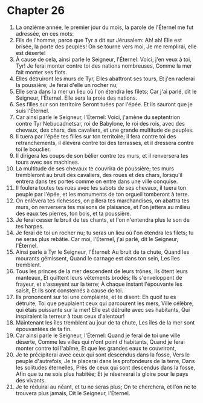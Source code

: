 # Chapter 26

1. La onzième année, le premier jour du mois, la parole de l'Éternel me fut adressée, en ces mots:
2. Fils de l'homme, parce que Tyr a dit sur Jérusalem: Ah! ah! Elle est brisée, la porte des peuples! On se tourne vers moi, Je me remplirai, elle est déserte!
3. À cause de cela, ainsi parle le Seigneur, l'Éternel: Voici, j'en veux à toi, Tyr! Je ferai monter contre toi des nations nombreuses, Comme la mer fait monter ses flots.
4. Elles détruiront les murs de Tyr, Elles abattront ses tours, Et j'en raclerai la poussière; Je ferai d'elle un rocher nu;
5. Elle sera dans la mer un lieu où l'on étendra les filets; Car j'ai parlé, dit le Seigneur, l'Éternel. Elle sera la proie des nations.
6. Ses filles sur son territoire Seront tuées par l'épée. Et ils sauront que je suis l'Éternel.
7. Car ainsi parle le Seigneur, l'Éternel: Voici, j'amène du septentrion contre Tyr Nebucadnetsar, roi de Babylone, le roi des rois, avec des chevaux, des chars, des cavaliers, et une grande multitude de peuples.
8. Il tuera par l'épée tes filles sur ton territoire; il fera contre toi des retranchements, il élèvera contre toi des terrasses, et il dressera contre toi le bouclier.
9. Il dirigera les coups de son bélier contre tes murs, et il renversera tes tours avec ses machines.
10. La multitude de ses chevaux te couvrira de poussière; tes murs trembleront au bruit des cavaliers, des roues et des chars, lorsqu'il entrera dans tes portes comme on entre dans une ville conquise.
11. Il foulera toutes tes rues avec les sabots de ses chevaux, il tuera ton peuple par l'épée, et les monuments de ton orgueil tomberont à terre.
12. On enlèvera tes richesses, on pillera tes marchandises, on abattra tes murs, on renversera tes maisons de plaisance, et l'on jettera au milieu des eaux tes pierres, ton bois, et ta poussière.
13. Je ferai cesser le bruit de tes chants, et l'on n'entendra plus le son de tes harpes.
14. Je ferai de toi un rocher nu; tu seras un lieu où l'on étendra les filets; tu ne seras plus rebâtie. Car moi, l'Éternel, j'ai parlé, dit le Seigneur, l'Éternel.
15. Ainsi parle à Tyr le Seigneur, l'Éternel: Au bruit de ta chute, Quand les mourants gémissent, Quand le carnage est dans ton sein, Les îles tremblent.
16. Tous les princes de la mer descendent de leurs trônes, Ils ôtent leurs manteaux, Et quittent leurs vêtements brodés; Ils s'enveloppent de frayeur, et s'asseyent sur la terre; À chaque instant l'épouvante les saisit, Et ils sont consternés à cause de toi.
17. Ils prononcent sur toi une complainte, et te disent: Eh quoi! tu es détruite, Toi que peuplaient ceux qui parcourent les mers, Ville célèbre, qui étais puissante sur la mer! Elle est détruite avec ses habitants, Qui inspiraient la terreur à tous ceux d'alentour!
18. Maintenant les îles tremblent au jour de ta chute, Les îles de la mer sont épouvantées de ta fin.
19. Car ainsi parle le Seigneur, l'Éternel: Quand je ferai de toi une ville déserte, Comme les villes qui n'ont point d'habitants, Quand je ferai monter contre toi l'abîme, Et que les grandes eaux te couvriront,
20. Je te précipiterai avec ceux qui sont descendus dans la fosse, Vers le peuple d'autrefois, Je te placerai dans les profondeurs de la terre, Dans les solitudes éternelles, Près de ceux qui sont descendus dans la fosse, Afin que tu ne sois plus habitée; Et je réserverai la gloire pour le pays des vivants.
21. Je te réduirai au néant, et tu ne seras plus; On te cherchera, et l'on ne te trouvera plus jamais, Dit le Seigneur, l'Éternel.

